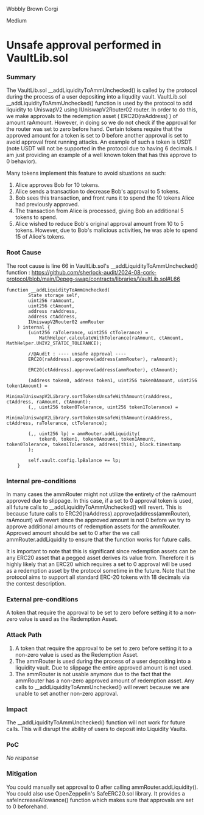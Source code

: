 Wobbly Brown Corgi

Medium

# Unsafe approval performed in VaultLib.sol

### Summary

The VaultLib.sol __addLiquidityToAmmUnchecked() is called by the protocol during the process of a user depositing into a liqudity vault. VaultLib.sol __addLiquidityToAmmUnchecked() function is used by the protocol to add liquidity to UniswapV2 using IUniswapV2Router02 router. In order to do this, we make approvals to the redemption asset ( ERC20(raAddress) ) of amount raAmount. However, in doing so we do not check if the approval for the router was set to zero before hand. Certain tokens require that the approved amount for a token is set to 0 before another approval is set to avoid approval front running attacks. An example of such a token is USDT (note USDT will not be supported in the protocol due to having 6 decimals. I am just providing an example of a well known token that has this approve to 0 behavior). 

Many tokens implement this feature to avoid situations as such: 
1. Alice approves Bob for 10 tokens. 
2. Alice sends a transaction to decrease Bob's approval to 5 tokens. 
3. Bob sees this transaction, and front runs it to spend the 10 tokens Alice had previously approved. 
4. The transaction from Alice is processed, giving Bob an additional 5 tokens to spend. 
5. Alice wished to reduce Bob's original approval amount from 10 to 5 tokens. However, due to Bob's malicious activities, he was able to spend 15 of Alice's tokens. 

### Root Cause

The root cause is line 66 in VaultLib.sol's __addLiquidityToAmmUnchecked() function : 
https://github.com/sherlock-audit/2024-08-cork-protocol/blob/main/Depeg-swap/contracts/libraries/VaultLib.sol#L66

```solidity
function __addLiquidityToAmmUnchecked(
        State storage self,
        uint256 raAmount,
        uint256 ctAmount,
        address raAddress,
        address ctAddress,
        IUniswapV2Router02 ammRouter
    ) internal {
        (uint256 raTolerance, uint256 ctTolerance) =
            MathHelper.calculateWithTolerance(raAmount, ctAmount, MathHelper.UNIV2_STATIC_TOLERANCE);

        //@Audit : ---- unsafe approval ----
        ERC20(raAddress).approve(address(ammRouter), raAmount);
     
        ERC20(ctAddress).approve(address(ammRouter), ctAmount);

        (address token0, address token1, uint256 token0Amount, uint256 token1Amount) =
            MinimalUniswapV2Library.sortTokensUnsafeWithAmount(raAddress, ctAddress, raAmount, ctAmount);
        (,, uint256 token0Tolerance, uint256 token1Tolerance) =
            MinimalUniswapV2Library.sortTokensUnsafeWithAmount(raAddress, ctAddress, raTolerance, ctTolerance);

        (,, uint256 lp) = ammRouter.addLiquidity(
            token0, token1, token0Amount, token1Amount, token0Tolerance, token1Tolerance, address(this), block.timestamp
        );

        self.vault.config.lpBalance += lp;
    }
```

### Internal pre-conditions

In many cases the ammRouter might not utilize the entirety of the raAmount approved due to slippage. In this case, if a set to 0 approval token is used, all future calls to __addLiquidityToAmmUnchecked() will revert. This is because future calls to ERC20(raAddress).approve(address(ammRouter), raAmount) will revert since the approved amount is not 0 before we try to approve additional amounts of redemption assets for the ammRouter. Approved amount should be set to 0 after the we call ammRouter.addLiquidity to ensure that the function works for future calls. 

It is important to note that this is significant since redemption assets can be any ERC20 asset that a pegged asset derives its value from. Therefore it is highly likely that an ERC20 which requires a set to 0 approval will be used as a redemption asset by the protocol sometime in the future. Note that the protocol aims to support all standard ERC-20 tokens with 18 decimals via the contest description. 

### External pre-conditions

A token that require the approval to be set to zero before setting it to a non-zero value is used as the Redemption Asset. 

### Attack Path

1. A token that require the approval to be set to zero before setting it to a non-zero value is used as the Redemption Asset. 
2. The ammRouter is used during the process of a user depositing into a liquidity vault. Due to slippage the entire approved amount is not used. 
3. The ammRouter is not usable anymore due to the fact that the ammRouter has a non-zero approved amount of redemption asset. Any calls to __addLiquidityToAmmUnchecked() will revert because we are unable to set another non-zero approval. 

### Impact

The __addLiquidityToAmmUnchecked() function will not work for future calls. This will disrupt the ability of users to deposit into Liquidity Vaults. 

### PoC

_No response_

### Mitigation

You could manually set approval to 0 after calling ammRouter.addLiquidity(). You could also use OpenZeppelin's SafeERC20.sol library. It provides a safeIncreaseAllowance() function which makes sure that approvals are set to 0 beforehand. 